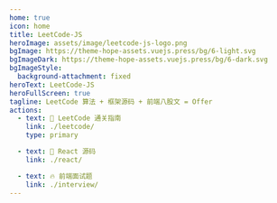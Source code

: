 ```yaml
---
home: true
icon: home
title: LeetCode-JS
heroImage: assets/image/leetcode-js-logo.png
bgImage: https://theme-hope-assets.vuejs.press/bg/6-light.svg
bgImageDark: https://theme-hope-assets.vuejs.press/bg/6-dark.svg
bgImageStyle:
  background-attachment: fixed
heroText: LeetCode-JS
heroFullScreen: true
tagline: LeetCode 算法 + 框架源码 + 前端八股文 = Offer
actions:
  - text: 🧭 LeetCode 通关指南
    link: ./leetcode/
    type: primary

  - text: 🍭 React 源码
    link: ./react/

  - text: 🔥 前端面试题
    link: ./interview/
---
```

